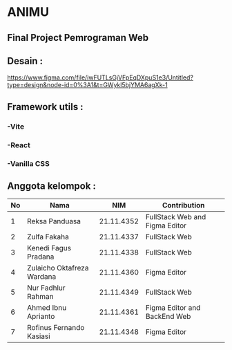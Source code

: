 # ANIMU
## Final Project Pemrograman Web

## Desain :
https://www.figma.com/file/iwFUTLsGjVFpEqDXpuS1e3/Untitled?type=design&node-id=0%3A1&t=GWykl5bjYMA6agXk-1

## Framework utils :
### -Vite
### -React
### -Vanilla CSS

## Anggota kelompok :
|**No**| **Nama** | **NIM** | **Contribution** |
|------|----------|---------|------------------|
| 1 | Reksa Panduasa | 21.11.4352 | FullStack Web and Figma Editor |
| 2 | Zulfa Fakaha | 21.11.4337 | FullStack Web |
| 3 | Kenedi Fagus Pradana | 21.11.4338 | FullStack Web |
| 4 | Zulaicho Oktafreza Wardana | 21.11.4360 | Figma Editor |
| 5 | Nur Fadhlur Rahman | 21.11.4349 | FullStack Web |
| 6 | Ahmed Ibnu Aprianto | 21.11.4361 | Figma Editor and BackEnd Web |
| 7 | Rofinus Fernando Kasiasi | 21.11.4348 | Figma Editor |
